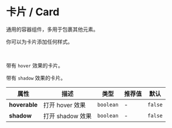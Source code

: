 # 卡片 / Card

通用的容器组件，多用于包裹其他元素。

<ex-code name="ex-card-basic">

你可以为卡片添加任何样式。

</ex-code>

<br/>

<ex-code name="ex-card-hoverable">

带有 `hover` 效果的卡片。

</ex-code>

<ex-code name="ex-card-shadow">

带有 `shadow` 效果的卡片。

</ex-code>

<ex-footer>

| 属性          | 描述             | 类型      | 推荐值 | 默认    |
| ------------- | ---------------- | --------- | ------ | ------- |
| **hoverable** | 打开 hover 效果  | `boolean` | -      | `false` |
| **shadow**    | 打开 shadow 效果 | `boolean` | -      | `false` |

</ex-footer>
